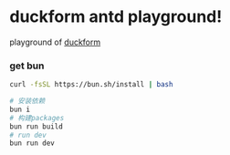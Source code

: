 # duckform antd playground!

playground of [duckform](https://github.com/duckform/duckform)

### get bun
```bash
curl -fsSL https://bun.sh/install | bash
```

```bash
# 安装依赖
bun i
# 构建packages
bun run build
# run dev
bun run dev
```
